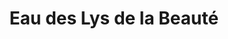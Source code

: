 ---
title: "Eau des Lys de la Beauté"
url: /gournay-sur-marne/eau-des-lys-de-la-beaute/
shop: Kosmetik
---